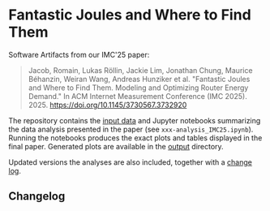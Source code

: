 # Fantastic Joules and Where to Find Them

Software Artifacts from our IMC'25 paper:

> Jacob, Romain, Lukas Röllin, Jackie Lim, Jonathan Chung, Maurice Béhanzin, Weiran Wang, Andreas Hunziker et al. "Fantastic Joules and Where to Find Them. Modeling and Optimizing Router Energy Demand." In ACM Internet Measurement Conference (IMC 2025). 2025. https://doi.org/10.1145/3730567.3732920

The repository contains the [input data](/input) and Jupyter notebooks summarizing the data analysis presented in the paper (see `xxx-analysis_IMC25.ipynb`). 
Running the notebooks produces the exact plots and tables displayed in the final paper. Generated plots are available in the [output](/output) directory.

Updated versions the analyses are also included, together with a [change log](#changelog).

## Changelog
